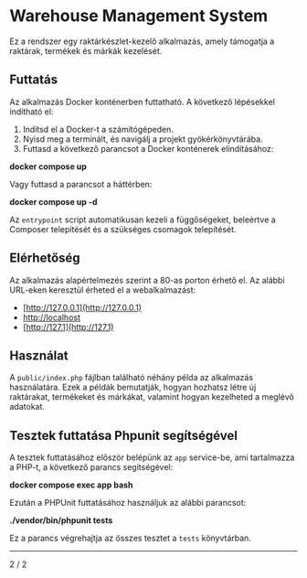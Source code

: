 # Warehouse Management System

Ez a rendszer egy raktárkészlet-kezelő alkalmazás, amely támogatja a raktárak, termékek és márkák kezelését.

## Futtatás

Az alkalmazás Docker konténerben futtatható. A következő lépésekkel indítható el:

1. Indítsd el a Docker-t a számítógépeden.
2. Nyisd meg a terminált, és navigálj a projekt gyökérkönyvtárába.
3. Futtasd a következő parancsot a Docker konténerek elindításához:

**docker compose up**

Vagy futtasd a parancsot a háttérben:

**docker compose up -d**



Az `entrypoint` script automatikusan kezeli a függőségeket, beleértve a Composer telepítését és a szükséges csomagok telepítését.

## Elérhetőség

Az alkalmazás alapértelmezés szerint a 80-as porton érhető el. Az alábbi URL-eken keresztül érheted el a webalkalmazást:

- [http://127.0.0.1](http://127.0.0.1)
- [http://localhost](http://localhost)
- [http://127.1](http://127.1)

## Használat

A `public/index.php` fájlban található néhány példa az alkalmazás használatára. Ezek a példák bemutatják, hogyan hozhatsz létre új raktárakat, termékeket és márkákat, valamint hogyan kezelheted a meglévő adatokat.

## Tesztek futtatása Phpunit segítségével

A tesztek futtatásához először belépünk az `app` service-be, ami tartalmazza a PHP-t, a következő parancs segítségével:

**docker compose exec app bash**


Ezután a PHPUnit futtatásához használjuk az alábbi parancsot:

**./vendor/bin/phpunit tests**

Ez a parancs végrehajtja az összes tesztet a `tests` könyvtárban.

---

2 / 2